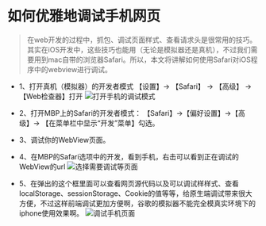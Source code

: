# 如何优雅地调试手机网页
> 在web开发的过程中，抓包、调试页面样式、查看请求头是很常用的技巧。其实在iOS开发中，这些技巧也能用（无论是模拟器还是真机），不过我们需要用到mac自带的浏览器Safari。所以，本文将讲解如何使用Safari对iOS程序中的webview进行调试。

* 1、打开真机（模拟器）的开发者模式
【设置】-> 【Safari】 -> 【高级】 -> 【Web检查器】打开
![打开手机的调试模式](https://raw.githubusercontent.com/FantasticLBP/knowledge-kit/master/assets/2287777-e937adb9c77a3768.png)

* 2、打开MBP上的Safari的开发者模式：
【Safari】->【偏好设置】->【高级】-> 【在菜单栏中显示“开发”菜单】勾选。

* 3、调试你的WebView页面。

* 4、在MBP的Safari选项中的开发，看到手机，右击可以看到正在调试的WebView的url
![选择需要调试等页面](https://raw.githubusercontent.com/FantasticLBP/knowledge-kit/master/assets/2287777-c12eb2da00e79f34.png)

* 5、在弹出的这个框里面可以查看网页源代码以及可以调试样样式、查看localStorage、sessionStorage、Cookie的值等等，给原生端调试带来很大方便，不过这样前端调试更加方便啊，谷歌的模拟器不能完全模真实环境下的iphone使用效果啊。
![调试手机页面](https://raw.githubusercontent.com/FantasticLBP/knowledge-kit/master/assets/2287777-4d55fd205fa81cc8.png)

